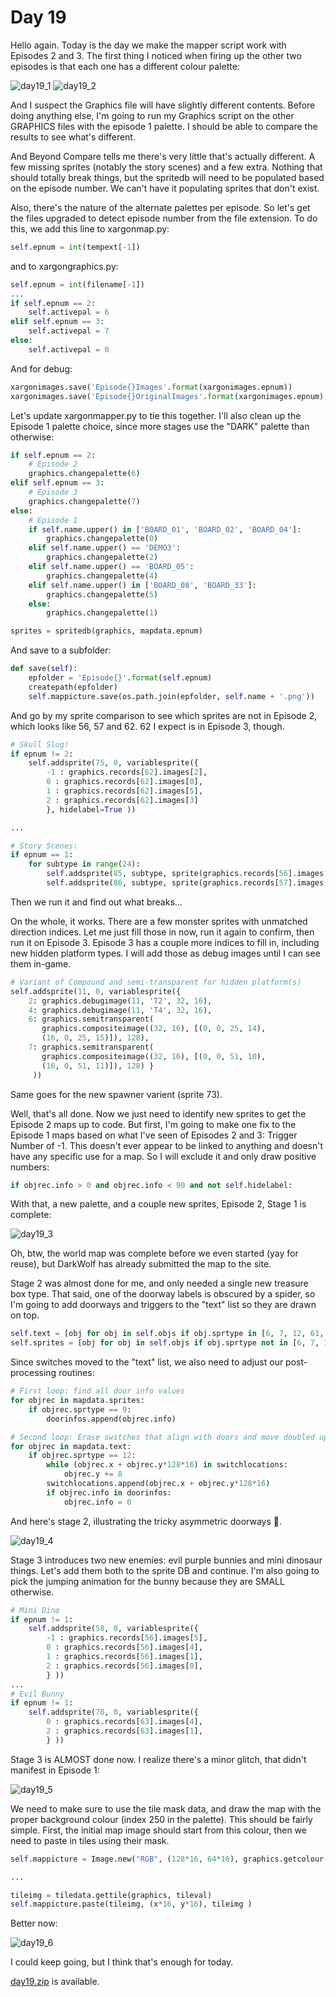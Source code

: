 # Day 19 #

Hello again. Today is the day we make the mapper script work with 
Episodes 2 and 3. The first thing I noticed when firing up the other 
two episodes is that each one has a different colour palette:

![day19_1](images/day19_1.png) ![day19_2](images/day19_2.png)

And I suspect the Graphics file will have slightly different contents. 
Before doing anything else, I'm going to run my Graphics script on the 
other GRAPHICS files with the episode 1 palette. I should be able to 
compare the results to see what's different.

And Beyond Compare tells me there's very little that's actually 
different. A few missing sprites (notably the story scenes) and a few 
extra. Nothing that should totally break things, but the spritedb will 
need to be populated based on the episode number. We can't have it 
populating sprites that don't exist.

Also, there's the nature of the alternate palettes per episode. So 
let's get the files upgraded to detect episode number from the file 
extension. To do this, we add this line to xargonmap.py:

```py
self.epnum = int(tempext[-1])
```

and to xargongraphics.py:

```py
self.epnum = int(filename[-1])
...
if self.epnum == 2:
    self.activepal = 6
elif self.epnum == 3:
    self.activepal = 7
else:
    self.activepal = 0
```

And for debug:

```py
xargonimages.save('Episode{}Images'.format(xargonimages.epnum))
xargonimages.save('Episode{}OriginalImages'.format(xargonimages.epnum), masked=False)
```

Let's update xargonmapper.py to tie this together. I'll also clean up 
the Episode 1 palette choice, since more stages use the "DARK" palette 
than otherwise:

```py
if self.epnum == 2:
    # Episode 2
    graphics.changepalette(6)
elif self.epnum == 3:
    # Episode 3
    graphics.changepalette(7)
else:
    # Episode 1
    if self.name.upper() in ['BOARD_01', 'BOARD_02', 'BOARD_04']:
        graphics.changepalette(0)
    elif self.name.upper() == 'DEMO3':
        graphics.changepalette(2)
    elif self.name.upper() == 'BOARD_05':
        graphics.changepalette(4)
    elif self.name.upper() in ['BOARD_08', 'BOARD_33']:
        graphics.changepalette(5)
    else:
        graphics.changepalette(1)

sprites = spritedb(graphics, mapdata.epnum)
```

And save to a subfolder:

```py
def save(self):
    epfolder = 'Episode{}'.format(self.epnum)
    createpath(epfolder)
    self.mappicture.save(os.path.join(epfolder, self.name + '.png'))
```

And go by my sprite comparison to see which sprites are not in Episode 
2, which looks like 56, 57 and 62. 62 I expect is in Episode 3, though.

```py
# Skull Slug!
if epnum != 2:
    self.addsprite(75, 0, variablesprite({
        -1 : graphics.records[62].images[2],
        0 : graphics.records[62].images[0],
        1 : graphics.records[62].images[5],
        2 : graphics.records[62].images[3]
        }, hidelabel=True ))

...

# Story Scenes:
if epnum == 1:
    for subtype in range(24):
        self.addsprite(85, subtype, sprite(graphics.records[56].images[subtype]))
        self.addsprite(86, subtype, sprite(graphics.records[57].images[subtype]))
```

Then we run it and find out what breaks...

On the whole, it works. There are a few monster sprites with unmatched 
direction indices. Let me just fill those in now, run it again to 
confirm, then run it on Episode 3. Episode 3 has a couple more indices 
to fill in, including new hidden platform types. I will add those as 
debug images until I can see them in-game.

```py
# Variant of Compound and semi-transparent for hidden platform(s)
self.addsprite(11, 0, variablesprite({
    2: graphics.debugimage(11, 'T2', 32, 16),
    4: graphics.debugimage(11, 'T4', 32, 16),
    6: graphics.semitransparent(
       graphics.compositeimage((32, 16), [(0, 0, 25, 14),
       (16, 0, 25, 15)]), 128),
    7: graphics.semitransparent(
       graphics.compositeimage((32, 16), [(0, 0, 51, 10),
       (16, 0, 51, 11)]), 128) }
     ))
```

Same goes for the new spawner varient (sprite 73).

Well, that's all done. Now we just need to identify new sprites to get 
the Episode 2 maps up to code. But first, I'm going to make one fix to 
the Episode 1 maps based on what I've seen of Episodes 2 and 3: Trigger 
Number of -1. This doesn't ever appear to be linked to anything and 
doesn't have any specific use for a map. So I will exclude it and only 
draw positive numbers:

```py
if objrec.info > 0 and objrec.info < 90 and not self.hidelabel:
```

With that, a new palette, and a couple new sprites, Episode 2, Stage 1 
is complete:

![day19_3](images/day19_3.png)

Oh, btw, the world map was complete before we even started (yay for 
reuse), but DarkWolf has already submitted the map to the site.

Stage 2 was almost done for me, and only needed a single new treasure 
box type. That said, one of the doorway labels is obscured by a spider, 
so I'm going to add doorways and triggers to the "text" list so they 
are drawn on top.

```py
self.text = [obj for obj in self.objs if obj.sprtype in [6, 7, 12, 61, 62] ]
self.sprites = [obj for obj in self.objs if obj.sprtype not in [6, 7, 12, 61, 62] ]
```

Since switches moved to the "text" list, we also need to adjust our 
post-processing routines:

```py
# First loop: find all door info values
for objrec in mapdata.sprites:
    if objrec.sprtype == 9:
        doorinfos.append(objrec.info)

# Second loop: Erase switches that align with doors and move doubled up sprites.
for objrec in mapdata.text:
    if objrec.sprtype == 12:
        while (objrec.x + objrec.y*128*16) in switchlocations:
            objrec.y += 8
        switchlocations.append(objrec.x + objrec.y*128*16)
        if objrec.info in doorinfos:
            objrec.info = 0
```

And here's stage 2, illustrating the tricky asymmetric doorways 🙂️.

![day19_4](images/day19_4.png)

Stage 3 introduces two new enemies: evil purple bunnies and mini 
dinosaur things. Let's add them both to the sprite DB and continue. I'm 
also going to pick the jumping animation for the bunny because they are 
SMALL otherwise.

```py
# Mini Dino
if epnum != 1:
    self.addsprite(58, 0, variablesprite({
        -1 : graphics.records[56].images[5],
        0 : graphics.records[56].images[4],
        1 : graphics.records[56].images[1],
        2 : graphics.records[56].images[0],
        } ))
...
# Evil Bunny
if epnum != 1:
    self.addsprite(70, 0, variablesprite({
        0 : graphics.records[63].images[4],
        2 : graphics.records[63].images[1],
        } ))
```

Stage 3 is ALMOST done now. I realize there's a minor glitch, that 
didn't manifest in Episode 1:

![day19_5](images/day19_5.png)

We need to make sure to use the tile mask data, and draw the map with 
the proper background colour (index 250 in the palette). This should be 
fairly simple. First, the initial map image should start from this 
colour, then we need to paste in tiles using their mask.

```py
self.mappicture = Image.new("RGB", (128*16, 64*16), graphics.getcolour(250) )

...

tileimg = tiledata.gettile(graphics, tileval)
self.mappicture.paste(tileimg, (x*16, y*16), tileimg )
```

Better now:

![day19_6](images/day19_6.png)

I could keep going, but I think that's enough for today.

[day19.zip][day19] is available.

[day19]: http://www.zerker.ca/misc/xargon/day19.zip
